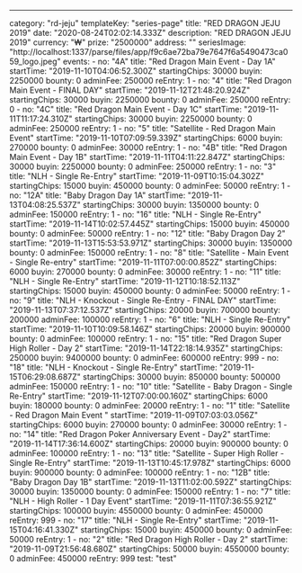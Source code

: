 ---
  category: "rd-jeju"
  templateKey: "series-page"
  title: "RED DRAGON JEJU 2019"
  date: "2020-08-24T02:02:14.333Z"
  description: "RED DRAGON JEJU 2019"
  currency: "₩"
  prize: "2500000"
  address: ""
  seriesImage: "http://localhost:1337/parse/files/app/f9c6ae72ba79e7647f6a5490473ca059_logo.jpeg"
  events: 
    - 
      no: "4A"
      title: "Red Dragon Main Event - Day 1A"
      startTime: "2019-11-10T04:06:52.300Z"
      startingChips: 30000
      buyin: 2250000
      bounty: 0
      adminFee: 250000
      reEntry: 1
    - 
      no: "4"
      title: "Red Dragon Main Event - FINAL DAY"
      startTime: "2019-11-12T21:48:20.924Z"
      startingChips: 30000
      buyin: 2250000
      bounty: 0
      adminFee: 250000
      reEntry: 0
    - 
      no: "4C"
      title: "Red Dragon Main Event - Day 1C"
      startTime: "2019-11-11T11:17:24.310Z"
      startingChips: 30000
      buyin: 2250000
      bounty: 0
      adminFee: 250000
      reEntry: 1
    - 
      no: "5"
      title: "Satellite - Red Dragon Main Event"
      startTime: "2019-11-10T07:09:59.339Z"
      startingChips: 6000
      buyin: 270000
      bounty: 0
      adminFee: 30000
      reEntry: 1
    - 
      no: "4B"
      title: "Red Dragon Main Event - Day 1B"
      startTime: "2019-11-11T04:11:22.847Z"
      startingChips: 30000
      buyin: 2250000
      bounty: 0
      adminFee: 250000
      reEntry: 1
    - 
      no: "3"
      title: "NLH - Single Re-Entry"
      startTime: "2019-11-09T10:15:04.302Z"
      startingChips: 15000
      buyin: 450000
      bounty: 0
      adminFee: 50000
      reEntry: 1
    - 
      no: "12A"
      title: "Baby Dragon Day 1A"
      startTime: "2019-11-13T04:08:25.537Z"
      startingChips: 30000
      buyin: 1350000
      bounty: 0
      adminFee: 150000
      reEntry: 1
    - 
      no: "16"
      title: "NLH - Single Re-Entry"
      startTime: "2019-11-14T10:02:57.445Z"
      startingChips: 15000
      buyin: 450000
      bounty: 0
      adminFee: 50000
      reEntry: 1
    - 
      no: "12"
      title: "Baby Dragon Day 2"
      startTime: "2019-11-13T15:53:53.971Z"
      startingChips: 30000
      buyin: 1350000
      bounty: 0
      adminFee: 150000
      reEntry: 1
    - 
      no: "8"
      title: "Satellite - Main Event - Single Re-entry"
      startTime: "2019-11-11T07:00:00.852Z"
      startingChips: 6000
      buyin: 270000
      bounty: 0
      adminFee: 30000
      reEntry: 1
    - 
      no: "11"
      title: "NLH - Single Re-Entry"
      startTime: "2019-11-12T10:18:52.113Z"
      startingChips: 15000
      buyin: 450000
      bounty: 0
      adminFee: 50000
      reEntry: 1
    - 
      no: "9"
      title: "NLH - Knockout - Single Re-Entry - FINAL DAY"
      startTime: "2019-11-13T07:37:12.537Z"
      startingChips: 20000
      buyin: 700000
      bounty: 200000
      adminFee: 100000
      reEntry: 1
    - 
      no: "6"
      title: "NLH - Single Re-Entry"
      startTime: "2019-11-10T10:09:58.146Z"
      startingChips: 20000
      buyin: 900000
      bounty: 0
      adminFee: 100000
      reEntry: 1
    - 
      no: "15"
      title: "Red Dragon Super High Roller - Day 2"
      startTime: "2019-11-14T22:18:14.935Z"
      startingChips: 250000
      buyin: 9400000
      bounty: 0
      adminFee: 600000
      reEntry: 999
    - 
      no: "18"
      title: "NLH - Knockout - Single Re-Entry"
      startTime: "2019-11-15T06:29:08.687Z"
      startingChips: 30000
      buyin: 850000
      bounty: 500000
      adminFee: 150000
      reEntry: 1
    - 
      no: "10"
      title: "Satellite - Baby Dragon - Single Re-Entry"
      startTime: "2019-11-12T07:00:00.160Z"
      startingChips: 6000
      buyin: 180000
      bounty: 0
      adminFee: 20000
      reEntry: 1
    - 
      no: "1"
      title: "Satellite - Red Dragon Main Event "
      startTime: "2019-11-09T07:03:03.056Z"
      startingChips: 6000
      buyin: 270000
      bounty: 0
      adminFee: 30000
      reEntry: 1
    - 
      no: "14"
      title: "Red Dragon Poker Anniversary Event - Day2"
      startTime: "2019-11-14T17:36:14.600Z"
      startingChips: 20000
      buyin: 900000
      bounty: 0
      adminFee: 100000
      reEntry: 1
    - 
      no: "13"
      title: "Satellite - Super High Roller - Single Re-Entry"
      startTime: "2019-11-13T10:45:17.978Z"
      startingChips: 6000
      buyin: 900000
      bounty: 0
      adminFee: 100000
      reEntry: 1
    - 
      no: "12B"
      title: "Baby Dragon Day 1B"
      startTime: "2019-11-13T11:02:00.592Z"
      startingChips: 30000
      buyin: 1350000
      bounty: 0
      adminFee: 150000
      reEntry: 1
    - 
      no: "7"
      title: "NLH - High Roller - 1 Day Event"
      startTime: "2019-11-11T07:36:55.921Z"
      startingChips: 100000
      buyin: 4550000
      bounty: 0
      adminFee: 450000
      reEntry: 999
    - 
      no: "17"
      title: "NLH - Single Re-Entry"
      startTime: "2019-11-15T04:16:41.330Z"
      startingChips: 15000
      buyin: 450000
      bounty: 0
      adminFee: 50000
      reEntry: 1
    - 
      no: "2"
      title: "Red Dragon High Roller - Day 2"
      startTime: "2019-11-09T21:56:48.680Z"
      startingChips: 50000
      buyin: 4550000
      bounty: 0
      adminFee: 450000
      reEntry: 999
  test: "test"

